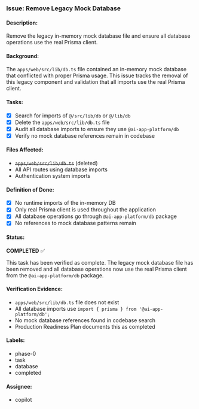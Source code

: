 ### Issue: Remove Legacy Mock Database

#### Description:

Remove the legacy in-memory mock database file and ensure all database operations use the real Prisma client.

#### Background:

The `apps/web/src/lib/db.ts` file contained an in-memory mock database that conflicted with proper Prisma usage. This issue tracks the removal of this legacy component and validation that all imports use the real Prisma client.

#### Tasks:

- [x] Search for imports of `@/src/lib/db` or `@/lib/db`
- [x] Delete the `apps/web/src/lib/db.ts` file
- [x] Audit all database imports to ensure they use `@ai-app-platform/db`
- [x] Verify no mock database references remain in codebase

#### Files Affected:

- ~~`apps/web/src/lib/db.ts`~~ (deleted)
- All API routes using database imports
- Authentication system imports

#### Definition of Done:

- [x] No runtime imports of the in-memory DB
- [x] Only real Prisma client is used throughout the application
- [x] All database operations go through `@ai-app-platform/db` package
- [x] No references to mock database patterns remain

#### Status:

**COMPLETED** ✅

This task has been verified as complete. The legacy mock database file has been removed and all database operations now use the real Prisma client from the `@ai-app-platform/db` package.

#### Verification Evidence:

- `apps/web/src/lib/db.ts` file does not exist
- All database imports use `import { prisma } from '@ai-app-platform/db';`
- No mock database references found in codebase search
- Production Readiness Plan documents this as completed

#### Labels:

- phase-0
- task
- database
- completed

#### Assignee:

- copilot
